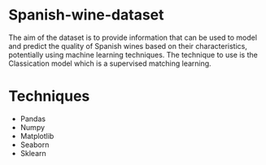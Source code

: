 # Spanish-wine-dataset
The aim of the dataset is to provide information that can be used to model and predict the quality of Spanish wines based on their characteristics, potentially using machine learning techniques. The technique to use is the Classication model which is a supervised matching learning.

# Techniques
- Pandas
- Numpy
- Matplotlib
- Seaborn
- Sklearn

